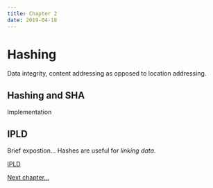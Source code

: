```yaml
---
title: Chapter 2
date: 2019-04-18
---
```


# Hashing

Data integrity, content addressing as opposed to location addressing.

## Hashing and SHA

Implementation

## IPLD

Brief expostion... Hashes are useful for *linking data*.

[IPLD](https://ipld.io/)

<a href="ch3.html">Next chapter...</a>

